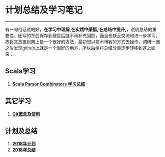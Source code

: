 # 计划总结及学习笔记

------

有一句俗话说的好，**在学习中理解,在实践中感悟, 在总结中提升,**，说明总结的重要性，因写的东西保存到硬盘后就不再补充回顾，而且也缺乏交流和进一步学习，故将其放置到网上是一个很好的方法，最初想以技术博客的方式去操作，调研一圈之后发现github上就是一个很好的地方，所以后续将总结分类逐步转移到这上面来：

## Scala学习

1. [**Scala Parser Combinators 学习总结**](https://github.com/heguangwu/doc/blob/master/Scala%20Parser%20Combinators%20%E5%AD%A6%E4%B9%A0%E6%80%BB%E7%BB%93.md)

## 其它学习
1. [**Git概念及使用**](https://github.com/heguangwu/doc/blob/master/Git%E6%A6%82%E5%BF%B5%E5%8D%B3%E4%BD%BF%E7%94%A8.md)

## 计划及总结

1. [**2018年计划**](https://github.com/heguangwu/doc/blob/master/2018%E5%B9%B4%E8%AE%A1%E5%88%92.md)
2. [**2018年总结**](https://github.com/heguangwu/doc/blob/master/2018%E5%B9%B4%E6%80%BB%E7%BB%93.md)
